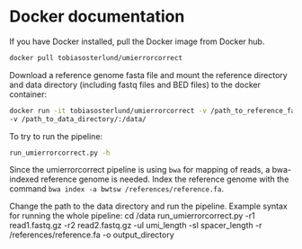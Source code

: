 # Docker documentation

If you have Docker installed, pull the Docker image from Docker hub.

```bash
docker pull tobiasosterlund/umierrorcorrect
```

Download a reference genome fasta file and mount the reference directory and data directory (including fastq files and BED files) to the docker container:

```bash
docker run -it tobiasosterlund/umierrorcorrect -v /path_to_reference_fasta_directory/:/references/ \\
-v /path_to_data_directory/:/data/
```
To try to run the pipeline:

```bash
run_umierrorcorrect.py -h
```

Since the umierrorcorrect pipeline is using `bwa` for mapping of reads, a bwa-indexed reference genome is needed. Index the reference genome with the command `bwa index -a bwtsw /references/reference.fa`.

Change the path to the data directory and run the pipeline. 
Example syntax for running the whole pipeline:
    cd /data
    run_umierrorcorrect.py -r1 read1.fastq.gz -r2 read2.fastq.gz -ul umi_length -sl spacer_length -r /references/reference.fa -o output_directory
